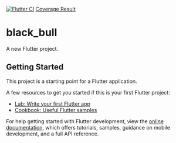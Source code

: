 [![Flutter CI](https://github.com/IsaiChristian/blackBullTest/actions/workflows/main.yml/badge.svg)](https://github.com/IsaiChristian/blackBullTest/actions/workflows/main.yml)
[Coverage Result](https://isaichristian.github.io/blackBullTest/index.html)
# black_bull

A new Flutter project.

## Getting Started

This project is a starting point for a Flutter application.

A few resources to get you started if this is your first Flutter project:

- [Lab: Write your first Flutter app](https://docs.flutter.dev/get-started/codelab)
- [Cookbook: Useful Flutter samples](https://docs.flutter.dev/cookbook)

For help getting started with Flutter development, view the
[online documentation](https://docs.flutter.dev/), which offers tutorials,
samples, guidance on mobile development, and a full API reference.
